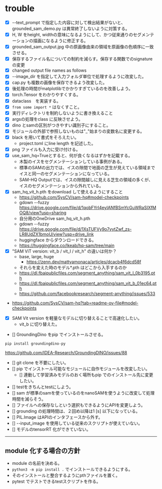 # trouble
- [x] --text_prompt で指定した内容に対して検出結果がないと、grounded_sam_demo.py は異常終了しないように対策する。
- [x] H, W をheight, widthの意味になるようにして、かつ従来通りのセグメンテーションの描画になるように修正する。
- [x] grounded_sam_output.jpg 中の原画像由来の領域を原画像の色順序に一致させる。
- [x] 保存するファイル名についての制約を減らす。保存する関数でのsignature の変更
- [x] changed output file names as follows
- [x] --image_dir を指定して入力フォルダ単位で処理するように改変した。
- [x] cap.py も複数の画像を保存できるよう改変した。
- [x] 後処理の時間がmatplotlibでかかりすぎているのを改善しよう。
- [x] torch.Tensor をわかりやすくする。
- [x] dataclass　を実装する。
- [x] `from some import *` はなくすこと。
- [x] 実行ディレクトリを制約しないように書き換えること
- [x] argsの処理をclass に反映させよう。
- [x] dino とsamの区別がつきやすい識別子にすること。
- [x] モジュールの外部で参照しないものは"_"始まりの変数名に変更する。
- [x] black を用いて書式をそろえたい。
  - project.toml にline length を記述した。
- [x] png ファイルも入力に受け付ける。 
- [x] use_sam_hq=Trueとすると、何が良くなるはずかを記載する。
  - 木製のイスをセグメンテーションしている事例がある。 
  - 標準のSAMの出力では、イスの隙間で地面の芝生が見えている領域までイスと同一のセグメンテーションになっている。 
  - SAM-HQ Outputでは、イスの隙間越しに見える芝生の領域の多くが、イスのセグメンテーションから外れている。
- [x] sam_hq_vit_h.pth をdownload して使えるようにすること
  - https://github.com/SysCV/sam-hq#model-checkpoints
  - gdown --fuzzy https://drive.google.com/file/d/1qobFYrI4eyIANfBSmYcGuWRaSIXfMOQ8/view?usp=sharing
  - 自分用のOneDrive sam_hq_vit_h.pth
  - gdown --fuzzy https://drive.google.com/file/d/1XsTUFVy9o7vytZwf_zs-LR8UdZX1bmoU/view?usp=drive_link
  - huggingface からダウンロードできる。
  - https://huggingface.co/lkeab/hq-sam/tree/main
- [x] "SAM ViT version: vit_b / vit_l / vit_h" の違いは何か？
    - base, large, huge
      - https://zenn.dev/mattyamonaca/articles/dcacb4f6dcd58f
    - それらを変えた時のモデル*.pth はどこから入手するのか 
    - https://dl.fbaipublicfiles.com/segment_anything/sam_vit_l_0b3195.pth
    - https://dl.fbaipublicfiles.com/segment_anything/sam_vit_b_01ec64.pth
    - https://github.com/facebookresearch/segment-anything/issues/533
- https://github.com/SysCV/sam-hq?tab=readme-ov-file#model-checkpoints
- [x] SAM Vit version を軽量なモデルに切り替えることで高速化したい。
  - vit_b に切り替えた。
- [] GroundingDino をpip でインストールさせる。
```commandline
pip install groundingdino-py
```
https://github.com/IDEA-Research/GroundingDINO/issues/88
- [] git clone を不要にしたい。
- [] pip でインストール可能なモジュールに自作モジュールを改変したい。
  - [] 連動して学習済みモデルのおく場所もpip でのインストール先に変更したい。
- [] testをきちんとtestにしよう。
- [] sam が標準のsamを使っているのをnanoSAMを使うように改変して処理時間を減らそう。
- [] ファイルへの保存なしという選択もできるようにAPIを変更しよう。
- [] grounding の処理時間は、２回め以降は1 [s] 以下になっている。
- [] PIL.Image はAPIのインタフェースから外す。
- [] --input_image を使用している従来のスクリプトが使えていない。
- [] モデルのtensorRT 化ができていない。
-------------------------------------------------------
## module 化する場合の方針
- module の名前を決める。
- `python3 -m pip install .` でインストールできるようにする。
- そのインストールと整合するようにpthファイルを置く。
- pytest でテストできるtestスクリプトを作る。
